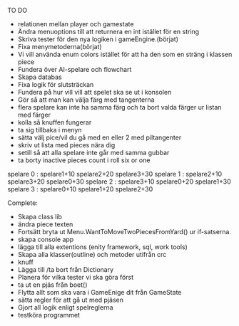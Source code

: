 TO DO

- relationen mellan player och gamestate
- Ändra menuoptions till att returnera en int istället för en string
- Skriva tester för den nya logiken i gameEngine.(börjat)
- Fixa menymetoderna(börjat)
- Vi vill använda enum colors istället för att ha den som en sträng i klassen piece
- Fundera över AI-spelare och flowchart
- Skapa databas
- Fixa logik för slutsträckan 
- Fundera på hur vill vill att spelet ska se ut i konsolen
- Gör så att man kan välja färg med tangenterna
- flera spelare kan inte ha samma färg och ta bort valda färger ur listan med färger 
- kolla så knuffen fungerar
- ta sig tillbaka i menyn
- sätta välj pice/vil du gå med en eller 2 med piltangenter
- skriv ut lista med pieces nära dig
- setill så att alla spelare inte går med samma gubbar
- ta borty inactive pieces count i roll six or one


spelare 0 :
	spelare1+10
	spelare2+20
	spelare3+30
spelare 1 :
	spelare2+10
	spelare3+20
	spelare0+30
spelare 2 :
	spelare3+10
	spelare0+20
	spelare1+30
spelare 3 :
	spelare0+10
	spelare1+20
	spelare2+30

 



Complete:

- Skapa class lib
- ändra piece texten
- Fortsätt bryta ut Menu.WantToMoveTwoPiecesFromYard() ur if-satserna.
- skapa console app
- lägga till alla extentions (enity framework, sql, work tools)
- Skapa alla klasser(outline) och metoder utifrån crc
- knuff
- Lägga till /ta bort från Dictionary
- Planera för vilka tester vi ska göra först
- ta ut en pjäs från boet()
- Flytta allt som ska vara i GameEnige dit från GameState
- sätta regler för att gå ut med  pjäsen
- Gjort all logik enligt spelreglerna
- testköra programmet